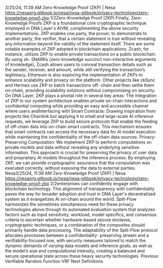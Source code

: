 3/25/24, 11:39 AM Zero-Knowledge Proof (ZKP) | Nesa
https://nesaorg.gitbook.io/nesa/nesa-gitbook/privacy-technology/zero-knowledge-proof-zkp 1/2Zero-Knowledge Proof (ZKP)
Finally, Zero-Knowledge Proofs  ZKP  is a foundational core cryptographic technique
employed in DNA Layer's AIVM, complimenting the above security implementations. ZKP
enables one party, the prover, to demonstrate to another party, the verifier, that a certain
statement is true without revealing any information beyond the validity of the statement
itself.
There are some notable examples of ZKP adopted in blockchain applications. Zcash, for
instance, utilizes ZKP to enable private transactions on a public blockchain. By using zk-
SNARKs (zero-knowledge succinct non-interactive arguments of knowledge), Zcash allows
users to conceal transaction details such as the sender, receiver, and amount, while still
verifying the transaction’s legitimacy.
Ethereum is also exploring the implementation of ZKPs to enhance scalability and privacy
on the platform. Other projects like zkSync and Hermez use ZKP to batch transactions off-
chain and then settle them on-chain, providing scalability solutions without compromising
on security.
On DNA Layer, ZKP plays a pivotal role in several key areas:
The integration of ZKP in our system architecture enables private on-chain interactions and
confidential computing while providing an easy and accessible channel where users andInterfacing with Smart Contracts: Drawing inspiration from projects like Chainlink but
applying it to small and large-scale AI inference requests, we leverage ZKP to build
secure protocols that enable the feeding of off-chain data into on-chain smart contracts.
This mechanism ensures that smart contracts can access the necessary data for AI
model execution while maintaining the confidentiality of the off-chain data sources.
Privacy-Preserving Computation: We implement ZKP to perform computations on
private models and data without revealing any underlying sensitive information. This
approach is crucial for preserving the privacy of user data and proprietary AI models
throughout the inference process. By employing ZKP, we can provide cryptographic
assurance that the computation was executed correctly, without exposing the data to
external parties.
Nesa3/25/24, 11:39 AM Zero-Knowledge Proof (ZKP) | Nesa
https://nesaorg.gitbook.io/nesa/nesa-gitbook/privacy-technology/zero-knowledge-proof-zkp 2/2enterprises can confidently engage with blockchain technology. This alignment of
transparency with confidentiality paves the way for broader adoption and trust in DNA
Layer's decentralized system as it evangelizes AI on-chain around the world.
Split-Flow harmonizes the sometimes simultaneous need for these privacy technologies
above through its automated evaluation system that analyzes factors such as input
sensitivity, workload, model specifics, and consensus criteria to ascertain whether
hardware-based secure enclaves, cryptographic techniques, or a combination of the
composites should primarily handle data processing.
The adaptability of the Split-Flow protocol allocates processes between a confidentiality-
preserving stream and a verifiability-focused one, with security measures tailored to match
the dynamic demands of varying data models and inference goals, as well as the model’s
size and computational intensity, creating a balanced and secure operational state across
these heavy security technologies.
Previous
Verifiable Random Function  VRF 
Next
Definitions